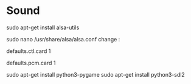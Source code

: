 # Sound

sudo apt-get install alsa-utils

sudo nano /usr/share/alsa/alsa.conf
 change :

defaults.ctl.card 1

defaults.pcm.card 1

sudo apt-get install python3-pygame
sudo apt-get install python3-sdl2